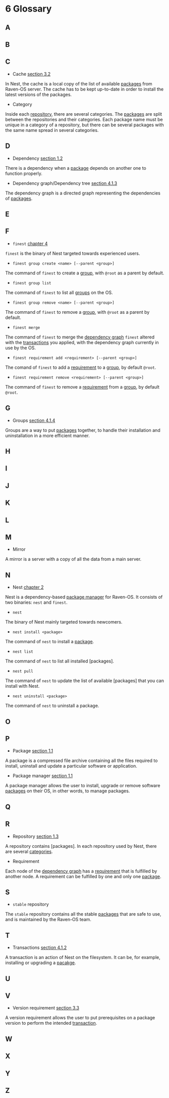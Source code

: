 # 6 Glossary

## A

## B

## C
[//]: # (TODO: add link to the section 3.2)
* Cache [section 3.2]()

In Nest, the cache is a local copy of the list of available [packages]() from Raven-OS server.
The cache has to be kept up-to-date in order to install the latest versions of the packages.

* Category

[//]: # (TODO: add links to the 'repository' and 'package' entry of this glossary)
Inside each [repository](), there are several categories.
The [packages]() are split between the repositories and their categories.
Each package name must be unique in a category of a repository, but there can be several packages with the same name spread in several categories.

## D
[//]: # (TODO: add link to the section 1.2)
* Dependency [section 1.2]()

[//]: # (TODO: add link to the 'package' entry of this glossary)
There is a dependency when a [package]() depends on another one to function properly.

[//]: # (TODO: add link to the section 4.1.3)
* Dependency graph/Dependency tree [section 4.1.3]()

[//]: # (TODO: add link to the 'package' entry of this glossary)
The dependency graph is a directed graph representing the dependencies of [packages]().

## E

## F
[//]: # (TODO: add link to the chapter 4)
* `finest` [chapter 4]()

`finest` is the binary of Nest targeted towards experienced users.

* `finest group create <name> [--parent <group>]`

[//]: # (TODO: add link to the 'group' entry of this glossary)
The command of `finest` to create a [group](), with `@root` as a parent by default.

* `finest group list`

[//]: # (TODO: add link to the 'group' entry of this glossary)
The command of `finest` to list all [groups]() on the OS.

* `finest group remove <name> [--parent <group>]`

[//]: # (TODO: add link to the 'group' entry of this glossary)
The command of `finest` to remove a [group](), with `@root` as a parent by default.

* `finest merge`

[//]: # (TODO: add link to the 'Dependency graph' and 'transaction' entries of this glossary)
The command of `finest` to merge the [dependency graph]() `finest` altered with the [transactions]() you applied, with the dependency graph currently in use by the OS.

* `finest requirement add <requirement> [--parent <group>]`

[//]: # (TODO: add link to the 'requirement' and 'group' entries of this glossary)
The comand of `finest` to add a [requirement]() to a [group](), by default `@root`.

* `finest requirement remove <requirement> [--parent <group>]`

[//]: # (TODO: add link to the 'requirement' and 'group' entries of this glossary)
The command of `finest` to remove a [requirement]() from a [group](), by default `@root`.

## G
[//]: # (TODO: add link to the section 4.1.4)
* Groups [section 4.1.4]()

[//]: # (TODO: add link to the 'package' entry of this glossary)
Groups are a way to put [packages]() together, to handle their installation and uninstallation in a more efficient manner.

## H

## I

## J

## K

## L

## M
* Mirror

A mirror is a server with a copy of all the data from a main server.

## N
[//]: # (TODO: add link to the chapter 2)
* Nest [chapter 2]()

[//]: # (TODO: add link to the 'package manager' entry of this glossary)
Nest is a dependency-based [package manager]() for Raven-OS.
It consists of two binaries: `nest` and `finest`.

* `nest`

The binary of Nest mainly targeted towards newcomers.

* `nest install <package>`

[//]: # (TODO: add link to the 'package' entry of this glossary)
The command of `nest` to install a [package]().

* `nest list`

[//]: # (TODO: add link to the 'package' entry of this glossary)
The command of `nest` to list all installed [packages].

* `nest pull`

[//]: # (TODO: add link to the 'package' entry of this glossary)
The command of `nest` to update the list of available [packages] that you can install with Nest.

* `nest uninstall <package>`

The command of `nest` to uninstall a package.

## O

## P
[//]: # (TODO: add link to the section 1.1)
* Package [section 1.1]()

A package is a compressed file archive containing all the files required to install, uninstall and update a particular software or application.

[//]: # (TODO: add link to the section 1.1)
* Package manager [section 1.1]()

[//]: # (TODO: add link to the 'package' entry of this glossary)
A package manager allows the user to install, upgrade or remove software [packages]() on their OS, in other words, to manage packages.

## Q

## R
[//]: # (TODO: add link to the section 1.3)
* Repository [section 1.3]()

[//]: # (TODO: add link to the 'package' and 'category' entries of this glossary)
A repository contains [packages].
In each repository used by Nest, there are several [categories]().

* Requirement

[//]: # (TODO: add link to the 'dependency graph', 'requirement' and 'package' entries of this glossary)
Each node of the [dependency graph]() has a [requirement]() that is fulfilled by another node.
A requirement can be fulfilled by one and only one [package]().

## S
* `stable` repository

[//]: # (TODO: add link to the 'package' entry of this glossary)
The `stable` repository contains all the stable [packages]() that are safe to use, and is maintained by the Raven-OS team.

## T
[//]: # (TODO: add link to the section 4.1.2)
* Transactions [section 4.1.2]()

[//]: # (TODO:: add link to the 'package' entry of this glossary)
A transaction is an action of Nest on the filesystem.
It can be, for example, installing or upgrading a [pacakge]().

## U

## V
[//]: # (TODO: add link to the section 3.3)
* Version requirement [section 3.3]()

[//]: # (TODO:: add link to the 'transaction' entry of this glossary)
A version requirement allows the user to put prerequisites on a package version to perform the intended [transaction]().

## W

## X

## Y

## Z